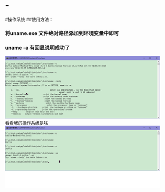 # -
#操作系统
##使用方法：
###    将uname.exe 文件绝对路径添加到环境变量中即可
###    uname -a 有回显说明成功了
![效果](./works.jpg)
看看我的操作系统是啥
![效果](./works1.jpg)